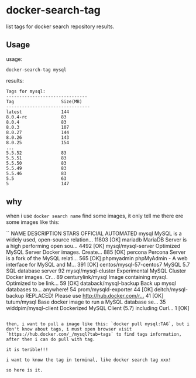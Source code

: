 # docker-search-tag

list tags for docker search repository results.

## Usage

usage:

```
docker-search-tag mysql
```

results:

```
Tags for mysql:
-------------------------------
Tag                  Size(MB)
--------------------------------
latest               144
8.0.4-rc             83
8.0.4                83
8.0.3                107
8.0.27               144
8.0.26               143
8.0.25               154
...
5.5.52               83
5.5.51               83
5.5.50               83
5.5.49               83
5.5.46               83
5.5                  63
5                    147
```

## why

when i use `docker search name` find some images, it only tell me there ere some images like this:

``
NAME                              DESCRIPTION                                     STARS     OFFICIAL   AUTOMATED
mysql                             MySQL is a widely used, open-source relation…   11803     [OK]
mariadb                           MariaDB Server is a high performing open sou…   4492      [OK]
mysql/mysql-server                Optimized MySQL Server Docker images. Create…   885                  [OK]
percona                           Percona Server is a fork of the MySQL relati…   565       [OK]
phpmyadmin                        phpMyAdmin - A web interface for MySQL and M…   391       [OK]
centos/mysql-57-centos7           MySQL 5.7 SQL database server                   92
mysql/mysql-cluster               Experimental MySQL Cluster Docker images. Cr…   89
centurylink/mysql                 Image containing mysql. Optimized to be link…   59                   [OK]
databack/mysql-backup             Back up mysql databases to... anywhere!         54
prom/mysqld-exporter                                                              44                   [OK]
deitch/mysql-backup               REPLACED! Please use http://hub.docker.com/r…   41                   [OK]
tutum/mysql                       Base docker image to run a MySQL database se…   35
widdpim/mysql-client              Dockerized MySQL Client (5.7) including Curl…   1                    [OK]
```

then, i want to pull a image like this: `docker pull mysql:TAG`, but i don't know about tags, i must open browser visit `https://hub.docker.com/_/mysql?tab=tags` to find tags information, after then i can do pull with tag.

it is terible!!! 

i want to know the tag in terminal, like docker search tag xxx!

so here is it.
